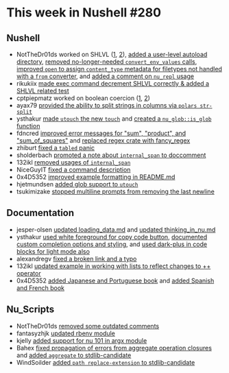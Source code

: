 # This week in Nushell #280

## Nushell

- NotTheDr01ds worked on SHLVL ([1](https://github.com/nushell/nushell/pull/14732), [2](https://github.com/nushell/nushell/pull/14727)), [added a user-level autoload directory](https://github.com/nushell/nushell/pull/14669), [removed no-longer-needed `convert_env_values` calls](https://github.com/nushell/nushell/pull/14681), [improved `open` to assign `content_type` metadata for filetypes not handled with a `from` converter](https://github.com/nushell/nushell/pull/14670), and [added a comment on `nu_repl` usage](https://github.com/nushell/nushell/pull/14734)
- rikukiix [made exec command decrement SHLVL correctly & added a SHLVL related test](https://github.com/nushell/nushell/pull/14707)
- cptpiepmatz worked on boolean coercion ([1](https://github.com/nushell/nushell/pull/14731), [2](https://github.com/nushell/nushell/pull/14704))
- ayax79 [provided the ability to split strings in columns via `polars str-split`](https://github.com/nushell/nushell/pull/14723)
- ysthakur [made `utouch` the new `touch`](https://github.com/nushell/nushell/pull/14721) and [created a `nu_glob::is_glob` function](https://github.com/nushell/nushell/pull/14717)
- fdncred [improved error messages for "sum", "product", and "sum_of_squares"](https://github.com/nushell/nushell/pull/14711) and [replaced regex crate with fancy_regex](https://github.com/nushell/nushell/pull/14646)
- zhiburt [fixed a `tabled` panic](https://github.com/nushell/nushell/pull/14710)
- sholderbach [promoted a note about `internal_span` to doccomment](https://github.com/nushell/nushell/pull/14703)
- 132ikl [removed usages of `internal_span`](https://github.com/nushell/nushell/pull/14700)
- NiceGuyIT [fixed a command description](https://github.com/nushell/nushell/pull/14696)
- 0x4D5352 [improved example formatting in README.md](https://github.com/nushell/nushell/pull/14695)
- hjetmundsen [added glob support to `utouch`](https://github.com/nushell/nushell/pull/14674)
- tsukimizake [stopped multiline prompts from removing the last newline](https://github.com/nushell/nushell/pull/14590)

## Documentation

- jesper-olsen [updated loading_data.md](https://github.com/nushell/nushell.github.io/pull/1733) and [updated thinking_in_nu.md](https://github.com/nushell/nushell.github.io/pull/1731)
- ysthakur [used white foreground for copy code button](https://github.com/nushell/nushell.github.io/pull/1730), [documented custom completion options and styling](https://github.com/nushell/nushell.github.io/pull/1726), and [used dark-plus in code blocks for light mode also](https://github.com/nushell/nushell.github.io/pull/1723)
- alexandregv [fixed a broken link and a typo](https://github.com/nushell/nushell.github.io/pull/1725)
- 132ikl [updated example in working with lists to reflect changes to ++ operator](https://github.com/nushell/nushell.github.io/pull/1720)
- 0x4D5352 [added Japanese and Portuguese book](https://github.com/nushell/nushell.github.io/pull/1698) and [added Spanish and French book](https://github.com/nushell/nushell.github.io/pull/1697)

## Nu_Scripts

- NotTheDr01ds [removed some outdated comments](https://github.com/nushell/nu_scripts/pull/1008)
- fantasyzhjk [updated rbenv module](https://github.com/nushell/nu_scripts/pull/1007)
- kjelly [added support for nu 101 in argx module](https://github.com/nushell/nu_scripts/pull/1006)
- Bahex [fixed propagation of errors from aggregate operation closures](https://github.com/nushell/nu_scripts/pull/1005) and [added `aggregate` to stdlib-candidate](https://github.com/nushell/nu_scripts/pull/991)
- WindSoilder [added `path replace-extension` to stdlib-candidate](https://github.com/nushell/nu_scripts/pull/1002)

